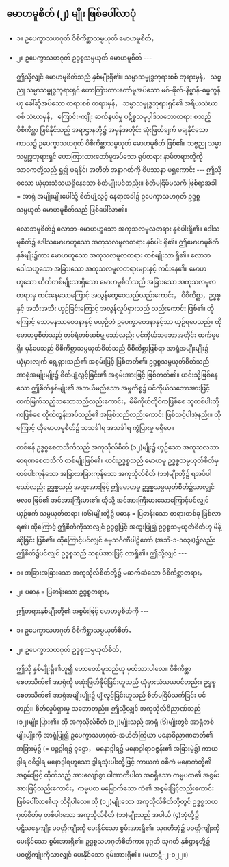 ## မောဟမူစိတ် (၂) မျိုး ဖြစ်ပေါ်လာပုံ

- ၁။ ဥပေက္ခာသဟဂုတ် ဝိစိကိစ္ဆာသမ္ပယုတ် မောဟမူစိတ်，
- ၂။ ဥပေက္ခာသဟဂုတ် ဥဒ္ဓစ္စသမ္ပယုတ် မောဟမူစိတ် ---

    ဤသို့လျှင် မောဟမူစိတ်သည် နှစ်မျိုးရှိ၏။ 
    သမ္မာသမ္ဗုဒ္ဓဘုရားစစ် ဘုရားမှန်， သဗ္ဗညု သမ္မာသမ္ဗုဒ္ဓဘုရားရှင် ဟောကြားထားတော်မူအပ်သော မဂ်-ဖိုလ်-နိဗ္ဗာန်-ဓမ္မက္ခန်ဟု ခေါ်ဆိုအပ်သော တရားစစ် တရားမှန်， သမ္မာသမ္ဗုဒ္ဓဘုရားရှင်၏ အရိယသံဃာစစ် သံဃာမှန်， ကြောင်း-ကျိုး ဆက်နွယ်မှု ပဋိစ္စသမုပ္ပါဒ်သဘောတရား စသည့် ဝိစိကိစ္ဆာ ဖြစ်နိုင်သည့် အရာဌာနတို့၌ အမှန်အတိုင်း ဆုံးဖြတ်ချက် မချနိုင်သော ကာလ၌ ဥပေက္ခာသဟဂုတ် ဝိစိကိစ္ဆာသမ္ပယုတ် မောဟမူစိတ် ဖြစ်၏။ 
    သဗ္ဗညု သမ္မာသမ္ဗုဒ္ဓဘုရားရှင် ဟောကြားထားတော်မူအပ်သော ရုပ်တရား နာမ်တရားတို့ကို သာ၀ကတို့သည် ရှု၍ မရနိုင်၊ အတိတ် အနာဂတ်ကို ဝိပဿနာ မရှုကောင်း --- ဤသို့စသော ယုံမှားသံသယရှိနေသော စိတ်မျိုးပင်တည်း။ 
    စိတ်မငြိမ်မသက် ဖြစ်ရာအခါ = အာရုံ အမျိုးမျိုးပေါ်သို့ စိတ်ပျံ့လွင့် နေရာအခါ၌ ဥပေက္ခာသဟဂုတ် ဥဒ္ဓစ္စသမ္ပယုတ် မောဟမူစိတ်သည် ဖြစ်ပေါ်လာ၏။

    လောဘမူစိတ်၌ လောဘ-မောဟဟူသော အကုသလမူလတရား နှစ်ပါးရှိ၏။ 
    ဒေါသမူစိတ်၌ ဒေါသမောဟဟူသော အကုသလမူလတရား နှစ်ပါး ရှိ၏။ 
    ဤမောဟမူစိတ် နှစ်မျိုး၌ကား မောဟဟူသော အကုသလမူလတရား တစ်မျိုးသာ ရှိ၏။ 
    လောဘ ဒေါသဟူသော အခြားသော အကုသလမူလတရားများနှင့် ကင်းနေ၏။ 
    မောဟဟူသော ဟိတ်တစ်မျိုးသာရှိသော မောဟမူစိတ်သည် အခြားသော အကုသလမူလတရားမှ ကင်းနေသောကြောင့် အလွန်တွေဝေသည်လည်းကောင်း， ဝိစိကိစ္ဆာ，ဥဒ္ဓစ္စနှင့် အသီးအသီး ယှဉ်ခြင်းကြောင့် အလွန်လှုပ်ရှားသည် လည်းကောင်း ဖြစ်၏၊ ထိုကြောင့် သောမနဿဝေဒနာနှင့် မယှဉ်ဘဲ ဥပေက္ခာဝေဒနာနှင့်သာ ယှဉ်ရပေသည်။ 
    ထို မောဟမူစိတ်သည် တစ်ရံတစ်ဆစ်မျှသော်လည်း ပင်ကိုယ်သဘောအတိုင်း ထက်မှုမရှိ။ 
    မှန်ပေသည် ဝိစိကိစ္ဆာသမ္ပယုတ်စိတ်သည် ဝိစိကိစ္ဆာဖြစ်ရာ အာရုံအမျိုးမျိုး၌ ယုံမှားလျက် ရွေ့ရှားသည်၏ အစွမ်းဖြင့် ဖြစ်တတ်၏၊ ဥဒ္ဓစ္စသမ္ပယုတ်စိတ်သည် အာရုံအမျိုးမျိုး၌ စိတ်ပျံ့လွင့်ခြင်း၏ အစွမ်းအားဖြင့် ဖြစ်တတ်၏။ 
    ယင်းသို့ဖြစ်နေသော ဤစိတ်နှစ်မျိုး၏ အဘယ်မည်သော အမှုကိစ္စ၌ ပင်ကိုယ်သဘောအားဖြင့် ထက်မြက်သည့်သဘောသည်လည်းကောင်း，မိမိကိုယ်တိုင်ကဖြစ်စေ သူတစ်ပါးတို့ကဖြစ်စေ တိုက်တွန်းအပ်သည်၏ အဖြစ်သည်လည်းကောင်း ဖြစ်သင့်ပါအံ့နည်း။ 
    ထိုကြောင့် ထိုမောဟမူစိတ်၌ သသင်္ခါရ အသင်္ခါရ ကွဲပြားမှု မရှိပေ။

    တစ်ဖန် ဥဒ္ဓစ္စစေတသိက်သည် အကုသိုလ်စိတ် (၁၂)မျိုး၌ ယှဉ်သော အကုသလသာဓာရဏစေတသိက် တစ်မျိုးဖြစ်၏။ 
    ယင်းဥဒ္ဓစ္စသည် မောဟမူ ဥဒ္ဓစ္စသမ္ပယုတ်စိတ်မှ တစ်ပါးကုန်သော အခြားအခြားကုန်သော အကုသိုလ်စိတ် (၁၁)မျိုးတို့၌ ရအပ်ပါသော်လည်း ဥဒ္ဓစ္စသည် အထူးအားဖြင့် ဤမောဟမူ ဥဒ္ဓစ္စသမ္ပယုတ်စိတ်၌သာလျှင် ဗလ၀ ဖြစ်၏ အင်အားကြီးမား၏၊ ထိုသို့ အင်အားကြီးမားသောကြောင့်ပင်လျှင် ယှဉ်ဖက် သမ္ပယုတ်တရား (၁၆)မျိုးတို့၌ ပဓာန = ပြဓာန်းသော တရားတစ်ခု ဖြစ်လာရ၏၊ ထိုကြောင့် ဤစိတ်ကိုသာလျှင် ဥဒ္ဓစ္စဖြင့် အထူးပြု၍ ဥဒ္ဓစ္စသမ္ပယုတ်စိတ်ဟု မိန့်ဆိုခြင်း ဖြစ်၏။ 
    ထိုကြောင့်ပင်လျှင် ဓမ္မသင်္ဂဏီပါဠိတော် (အဘိ-၁-၁၀၃။)၌လည်း ဤစိတ်၌ပင်လျှင် ဥဒ္ဓစ္စသည် သရုပ်အားဖြင့် လာရှိ၏။ 
    ဤသို့လျှင် ---

- ၁။ အခြားအခြားသော အကုသိုလ်စိတ်တို့၌ မဆက်ဆံသော ဝိစိကိစ္ဆာတရား，

- ၂။ ပဓာန = ပြဓာန်းသော ဥဒ္ဓစ္စတရား，

    ဤတရားနှစ်မျိုးတို့၏ အစွမ်းဖြင့် မောဟမူစိတ်ကို ---

- ၁။ ဥပေက္ခာသဟဂုတ် ဝိစိကိစ္ဆာသမ္ပယုတ်စိတ်，

- ၂။ ဥပေက္ခာသဟဂုတ် ဥဒ္ဓစ္စသမ္ပယုတ်စိတ်，

    ဤသို့ နှစ်မျိုးရှိ၏ဟူ၍ ဟောတော်မူသည်ဟု မှတ်သားပါလေ။ 
    ဝိစိကိစ္ဆာစေတသိက်၏ အာရုံကို မဆုံးဖြတ်နိုင်ခြင်းဟူသည် ယုံမှားသံသယပင်တည်း။ 
    ဥဒ္ဓစ္စစေတသိက်၏ အာရုံအမျိုးမျိုး၌ ပျံ့လွင့်ခြင်းဟူသည် စိတ်မငြိမ်သက်ခြင်း ပင်တည်း၊ စိတ်လှုပ်ရှားမှု သဘောတည်း။ 
    ဤသို့လျှင် အကုသိုလ်ဝိညာဏ်သည် (၁၂)မျိုး ပြား၏။ 
    ထို အကုသိုလ်စိတ် (၁၂)မျိုးသည် အာရုံ (၆)မျိုးတွင် အာရုံတစ်မျိုးမျိုးကို အာရုံပြု၍ ဥပေက္ခာသဟဂုတ်-အဟိတ်ကြိယာ မနောဝိညာဏဓာတ်၏ အခြားမဲ့၌ (= ပဉ္စဒွါရ၌ ဝုဋ္ဌော， မနောဒွါရ၌ မနောဒွါရာဝဇ္ဇန်း၏ အခြားမဲ့၌) ကာယဒွါရ ၀စီဒွါရ မနောဒွါရဟူသော ဒွါရသုံးပါးတို့ဖြင့် ကာယကံ ၀စီကံ မနောကံတို့၏ အစွမ်းဖြင့် ထိုက်သည့် အားလျော်စွာ ပါဏာတိပါတ အစရှိသော ကမ္မပထ၏ အစွမ်းအားဖြင့်လည်းကောင်း，ကမ္မပထ မမြောက်သော ကံ၏ အစွမ်းဖြင့်လည်းကောင်း ဖြစ်ပေါ်လာ၏ဟု သိရှိပါလေ။ 
    ထို (၁၂)မျိုးသော အကုသိုလ်စိတ်တို့တွင် ဥဒ္ဓစ္စသဟဂုတ်စိတ်မှ တစ်ပါးသော အကုသိုလ်စိတ် (၁၁)မျိုးသည် အပါယ် (၄)ဘုံတို့၌ ပဋိသန္ဓေကျိုး ပဝတ္တိကျိုးကို ပေးနိုင်သော စွမ်းအားရှိ၏။ 
    သုဂတိဘုံ၌ ပဝတ္တိကျိုးကို ပေးနိုင်သော စွမ်းအားရှိ၏။ 
    ဥဒ္ဓစ္စသဟဂုတ်စိတ်ကား ဒုဂ္ဂတိ သုဂတိ နှစ်ဌာနတို့၌ ပဝတ္တိကျိုးကိုသာလျှင် ပေးနိုင်သော စွမ်းအားရှိ၏။ (မဟာဋီ-၂-၁၂၂။)